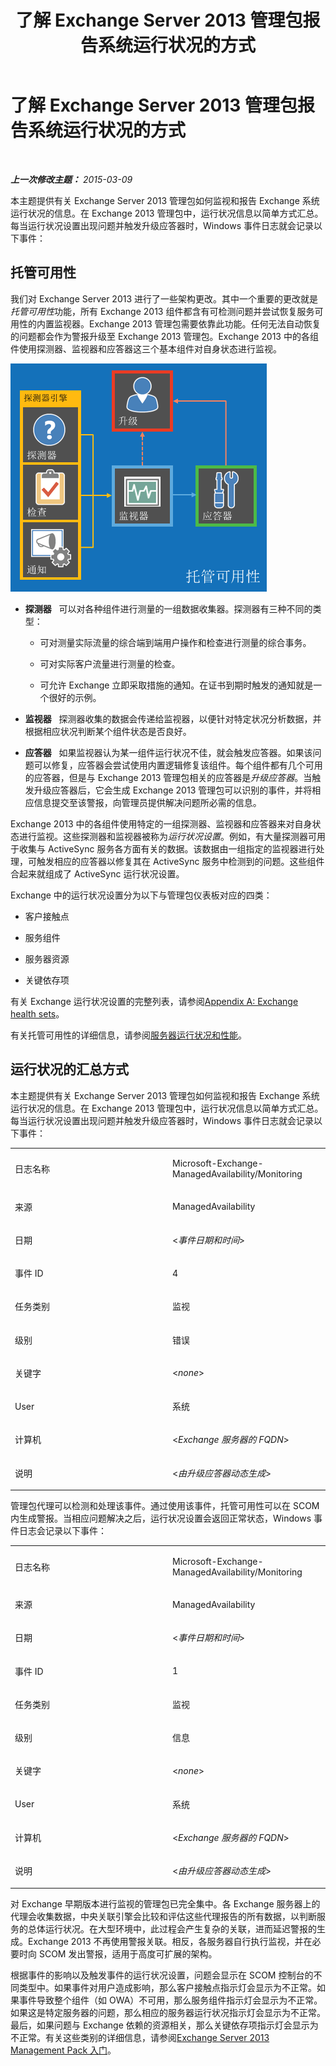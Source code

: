 ﻿---
title: 了解 Exchange Server 2013 管理包报告系统运行状况的方式
TOCTitle: 了解 Exchange Server 2013 管理包报告系统运行状况的方式
ms:assetid: 6ca8847f-93fe-458d-bd43-7afad7fdd2f4
ms:mtpsurl: https://technet.microsoft.com/zh-cn/library/Dn195910(v=EXCHG.150)
ms:contentKeyID: 53275724
ms.date: 04/03/2015
mtps_version: v=EXCHG.150
ms.translationtype: HT
---

# 了解 Exchange Server 2013 管理包报告系统运行状况的方式

 

_**上一次修改主题：** 2015-03-09_

本主题提供有关 Exchange Server 2013 管理包如何监视和报告 Exchange 系统运行状况的信息。在 Exchange 2013 管理包中，运行状况信息以简单方式汇总。每当运行状况设置出现问题并触发升级应答器时，Windows 事件日志就会记录以下事件：

## 托管可用性

我们对 Exchange Server 2013 进行了一些架构更改。其中一个重要的更改就是*托管可用性*功能，所有 Exchange 2013 组件都含有可检测问题并尝试恢复服务可用性的内置监视器。Exchange 2013 管理包需要依靠此功能。任何无法自动恢复的问题都会作为警报升级至 Exchange 2013 管理包。Exchange 2013 中的各组件使用探测器、监视器和应答器这三个基本组件对自身状态进行监视。

![托管可用性](images/Dn195910.dd5febae-d05e-4089-a3f5-1691b2d9a3d7(EXCHG.150).png "托管可用性")

  - **探测器**   可以对各种组件进行测量的一组数据收集器。探测器有三种不同的类型：
    
      - 可对测量实际流量的综合端到端用户操作和检查进行测量的综合事务。
    
      - 可对实际客户流量进行测量的检查。
    
      - 可允许 Exchange 立即采取措施的通知。在证书到期时触发的通知就是一个很好的示例。

  - **监视器**   探测器收集的数据会传递给监视器，以便针对特定状况分析数据，并根据相应状况判断某个组件状态是否良好。

  - **应答器**   如果监视器认为某一组件运行状况不佳，就会触发应答器。如果该问题可以修复，应答器会尝试使用内置逻辑修复该组件。每个组件都有几个可用的应答器，但是与 Exchange 2013 管理包相关的应答器是*升级应答器*。当触发升级应答器后，它会生成 Exchange 2013 管理包可以识别的事件，并将相应信息提交至该警报，向管理员提供解决问题所必需的信息。

Exchange 2013 中的各组件使用特定的一组探测器、监视器和应答器来对自身状态进行监视。这些探测器和监视器被称为*运行状况设置*。例如，有大量探测器可用于收集与 ActiveSync 服务各方面有关的数据。该数据由一组指定的监视器进行处理，可触发相应的应答器以修复其在 ActiveSync 服务中检测到的问题。这些组件合起来就组成了 ActiveSync 运行状况设置。

Exchange 中的运行状况设置分为以下与管理包仪表板对应的四类：

  - 客户接触点

  - 服务组件

  - 服务器资源

  - 关键依存项

有关 Exchange 运行状况设置的完整列表，请参阅[Appendix A: Exchange health sets](appendix-a-exchange-health-sets.md)。

有关托管可用性的详细信息，请参阅[服务器运行状况和性能](https://technet.microsoft.com/zh-cn/library/jj150551\(v=exchg.150\))。

## 运行状况的汇总方式

本主题提供有关 Exchange Server 2013 管理包如何监视和报告 Exchange 系统运行状况的信息。在 Exchange 2013 管理包中，运行状况信息以简单方式汇总。每当运行状况设置出现问题并触发升级应答器时，Windows 事件日志就会记录以下事件：


<table>
<colgroup>
<col style="width: 50%" />
<col style="width: 50%" />
</colgroup>
<tbody>
<tr class="odd">
<td><p>日志名称</p></td>
<td><p>Microsoft-Exchange-ManagedAvailability/Monitoring</p></td>
</tr>
<tr class="even">
<td><p>来源</p></td>
<td><p>ManagedAvailability</p></td>
</tr>
<tr class="odd">
<td><p>日期</p></td>
<td><p>&lt;<em>事件日期和时间</em>&gt;</p></td>
</tr>
<tr class="even">
<td><p>事件 ID</p></td>
<td><p>4</p></td>
</tr>
<tr class="odd">
<td><p>任务类别</p></td>
<td><p>监视</p></td>
</tr>
<tr class="even">
<td><p>级别</p></td>
<td><p>错误</p></td>
</tr>
<tr class="odd">
<td><p>关键字</p></td>
<td><p>&lt;<em>none</em>&gt;</p></td>
</tr>
<tr class="even">
<td><p>User</p></td>
<td><p>系统</p></td>
</tr>
<tr class="odd">
<td><p>计算机</p></td>
<td><p>&lt;<em>Exchange 服务器的 FQDN</em>&gt;</p></td>
</tr>
<tr class="even">
<td><p>说明</p></td>
<td><p>&lt;<em>由升级应答器动态生成</em>&gt;</p></td>
</tr>
</tbody>
</table>


管理包代理可以检测和处理该事件。通过使用该事件，托管可用性可以在 SCOM 内生成警报。当相应问题解决之后，运行状况设置会返回正常状态，Windows 事件日志会记录以下事件：


<table>
<colgroup>
<col style="width: 50%" />
<col style="width: 50%" />
</colgroup>
<tbody>
<tr class="odd">
<td><p>日志名称</p></td>
<td><p>Microsoft-Exchange-ManagedAvailability/Monitoring</p></td>
</tr>
<tr class="even">
<td><p>来源</p></td>
<td><p>ManagedAvailability</p></td>
</tr>
<tr class="odd">
<td><p>日期</p></td>
<td><p>&lt;<em>事件日期和时间</em>&gt;</p></td>
</tr>
<tr class="even">
<td><p>事件 ID</p></td>
<td><p>1</p></td>
</tr>
<tr class="odd">
<td><p>任务类别</p></td>
<td><p>监视</p></td>
</tr>
<tr class="even">
<td><p>级别</p></td>
<td><p>信息</p></td>
</tr>
<tr class="odd">
<td><p>关键字</p></td>
<td><p>&lt;<em>none</em>&gt;</p></td>
</tr>
<tr class="even">
<td><p>User</p></td>
<td><p>系统</p></td>
</tr>
<tr class="odd">
<td><p>计算机</p></td>
<td><p>&lt;<em>Exchange 服务器的 FQDN</em>&gt;</p></td>
</tr>
<tr class="even">
<td><p>说明</p></td>
<td><p>&lt;<em>由升级应答器动态生成</em>&gt;</p></td>
</tr>
</tbody>
</table>


对 Exchange 早期版本进行监视的管理包已完全集中。各 Exchange 服务器上的代理会收集数据，中央关联引擎会比较和评估这些代理报告的所有数据，以判断服务的总体运行状况。在大型环境中，此过程会产生复杂的关联，进而延迟警报的生成。Exchange 2013 不再使用警报关联。相反，各服务器自行执行监视，并在必要时向 SCOM 发出警报，适用于高度可扩展的架构。

根据事件的影响以及触发事件的运行状况设置，问题会显示在 SCOM 控制台的不同类型中。如果事件对用户造成影响，那么客户接触点指示灯会显示为不正常。如果事件导致整个组件（如 OWA）不可用，那么服务组件指示灯会显示为不正常。如果这是特定服务器的问题，那么相应的服务器运行状况指示灯会显示为不正常。最后，如果问题与 Exchange 依赖的资源相关，那么关键依存项指示灯会显示为不正常。有关这些类别的详细信息，请参阅[Exchange Server 2013 Management Pack 入门](getting-started-with-exchange-server-2013-management-pack.md)。

